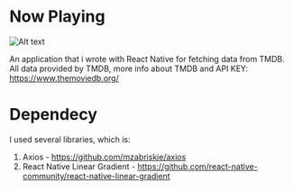 # Now Playing

![Alt text](/device-2017-06-04-175059.png)

An application that i wrote with React Native for fetching data from TMDB.
All data provided by TMDB, more info about TMDB and API KEY: https://www.themoviedb.org/

# Dependecy
I used several libraries, which is:
  1. Axios - https://github.com/mzabriskie/axios
  2. React Native Linear Gradient - https://github.com/react-native-community/react-native-linear-gradient
